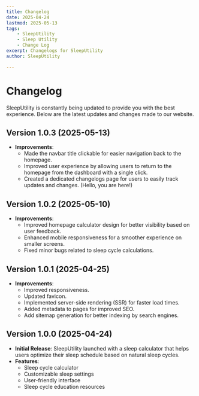 ```yaml
---
title: Changelog
date: 2025-04-24
lastmod: 2025-05-13
tags:
    - SleepUtility
    - Sleep Utility
    - Change Log
excerpt: Changelogs for SleepUtility
author: SleepUtility

---
```


# Changelog

SleepUtility is constantly being updated to provide you with the best experience. Below are the latest updates and changes made to our website.

## Version 1.0.3 (2025-05-13)

- **Improvements**:
  - Made the navbar title clickable for easier navigation back to the homepage.
  - Improved user experience by allowing users to return to the homepage from the dashboard with a single click.
  - Created a dedicated changelogs page for users to easily track updates and changes. (Hello, you are here!)

## Version 1.0.2 (2025-05-10)

- **Improvements**:
  - Improved homepage calculator design for better visibility based on user feedback.
  - Enhanced mobile responsiveness for a smoother experience on smaller screens.
  - Fixed minor bugs related to sleep cycle calculations.

## Version 1.0.1 (2025-04-25)

- **Improvements**:
  - Improved responsiveness.
  - Updated favicon.
  - Implemented server-side rendering (SSR) for faster load times.
  - Added metadata to pages for improved SEO.
  - Add sitemap generation for better indexing by search engines.

## Version 1.0.0 (2025-04-24)

- **Initial Release**: SleepUtility launched with a sleep calculator that helps users optimize their sleep schedule based on natural sleep cycles.
- **Features**:
  - Sleep cycle calculator
  - Customizable sleep settings
  - User-friendly interface
  - Sleep cycle education resources
